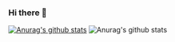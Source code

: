 ### Hi there 👋

<!--
**zihanhannah/zihanhannah** is a ✨ _special_ ✨ repository because its `README.md` (this file) appears on your GitHub profile.

Here are some ideas to get you started:

- 🔭 I’m currently working on ...
- 🌱 I’m currently learning ...
- 👯 I’m looking to collaborate on ...
- 🤔 I’m looking for help with ...
- 💬 Ask me about ...
- 📫 How to reach me: ...
- 😄 Pronouns: ...
- ⚡ Fun fact: ...
-->
[![Anurag's github stats](https://github-readme-stats.vercel.app/api?username=zihanhannah)](https://github.com/anuraghazra/github-readme-stats)
![Anurag's github stats](https://github-readme-stats.vercel.app/api?username=zihanhannah&theme=material-palenight&show_icons=true)
